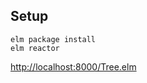 ## Setup

```
elm package install
elm reactor
```

[http://localhost:8000/Tree.elm](http://localhost:8000/Tree.elm)
